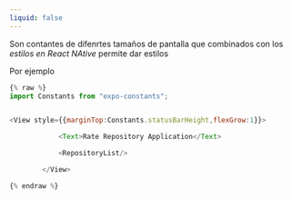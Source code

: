 ```yaml
---
liquid: false
---
```

Son contantes de difenrtes tamaños de pantalla que combinados con los *estilos en React NAtive* permite dar estilos

Por ejemplo

````JavaScript
{% raw %}
import Constants from "expo-constants";


<View style={{marginTop:Constants.statusBarHeight,flexGrow:1}}>

            <Text>Rate Repository Application</Text>

            <RepositoryList/>

        </View>

{% endraw %}
````

